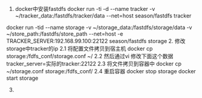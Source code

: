 1. docker中安装fastdfs
docker run -ti -d --name tracker -v ~/tracker_data:/fastdfs/tracker/data --net=host season/fastdfs tracker

docker run -tid --name storage -v ~/storage_data:/fastdfs/storage/data -v ~/store_path:/fastdfs/store_path --net=host -e TRACKER_SERVER:192.168.99.100:22122 season/fastdfs storage
2.  修改storage中tracker的ip
    2.1 将配置文件拷贝到宿主机
        docker cp storage:/fdfs_conf/storage.conf ~/
    2.2 然后通过vi 修改下面这个数据
        tracker_server=实际的tracker:22122
    2.3 将文件拷贝到容器中
        docker cp ~/storage.conf storage:/fdfs_conf/
    2.4 重启容器 
       docker stop storage
       docker start storage
 

3. 